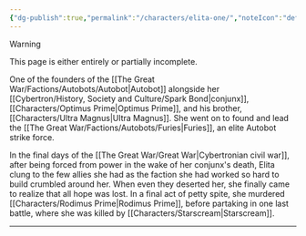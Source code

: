 ```yaml
---
{"dg-publish":true,"permalink":"/characters/elita-one/","noteIcon":"default"}
---
```

  
>[!warning] 
>This page is either entirely or partially incomplete. 

One of the founders of the [[The Great War/Factions/Autobots/Autobot\|Autobot]] alongside her [[Cybertron/History, Society and Culture/Spark Bond\|conjunx]], [[Characters/Optimus Prime\|Optimus Prime]], and his brother, [[Characters/Ultra Magnus\|Ultra Magnus]]. She went on to found and lead the [[The Great War/Factions/Autobots/Furies\|Furies]], an elite Autobot strike force. 

In the final days of the [[The Great War/Great War\|Cybertronian civil war]], after being forced from power in the wake of her conjunx's death, Elita clung to the few allies she had as the faction she had worked so hard to build crumbled around her. When even they deserted her, she finally came to realize that all hope was lost. In a final act of petty spite, she murdered [[Characters/Rodimus Prime\|Rodimus Prime]], before partaking in one last battle, where she was killed by [[Characters/Starscream\|Starscream]]. 

--- 
